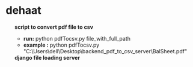 # dehaat

<ul>
<b> script to convert pdf file to csv </b>
<ul>
 <li> <b>run:</b>  python pdfTocsv.py file_with_full_path </li>
 <li> <b>example :</b> python pdfTocsv.py "C:\Users\dell\Desktop\backend_pdf_to_csv_server\BalSheet.pdf" </li>
</ul>
<b> django file loading server </b>
</ul>
